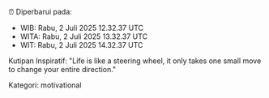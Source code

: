 ⏰ Diperbarui pada:
- WIB: Rabu, 2 Juli 2025 12.32.37 UTC
- WITA: Rabu, 2 Juli 2025 13.32.37 UTC
- WIT: Rabu, 2 Juli 2025 14.32.37 UTC

Kutipan Inspiratif:
"Life is like a steering wheel, it only takes one small move to change your entire direction."


Kategori: motivational

